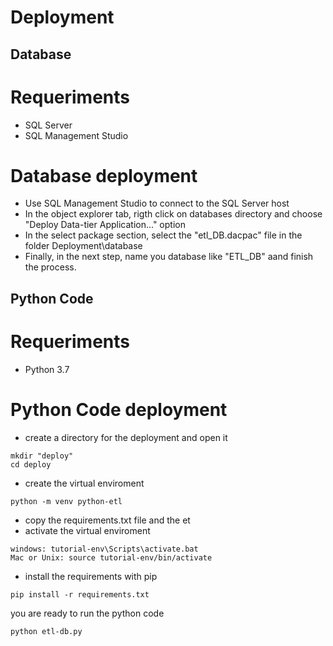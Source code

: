 # Deployment

## Database 

# Requeriments
- SQL Server 
- SQL Management Studio

# Database deployment
- Use SQL Management Studio to connect to the SQL Server host
- In the object explorer tab, rigth click on databases directory and choose "Deploy Data-tier Application..." option
- In the select package section, select the "etl_DB.dacpac" file in the folder Deployment\database
- Finally, in the next step, name you database like "ETL_DB" aand finish the process.

## Python Code

# Requeriments
- Python 3.7

# Python Code deployment
- create a directory for the deployment and open it
```
mkdir "deploy"
cd deploy
```
- create the virtual enviroment
```
python -m venv python-etl
```
- copy the requirements.txt file and the et
- activate the virtual enviroment
```
windows: tutorial-env\Scripts\activate.bat
Mac or Unix: source tutorial-env/bin/activate
```
- install the requirements with pip
```
pip install -r requirements.txt
```
you are ready to run the python code
```
python etl-db.py
```

